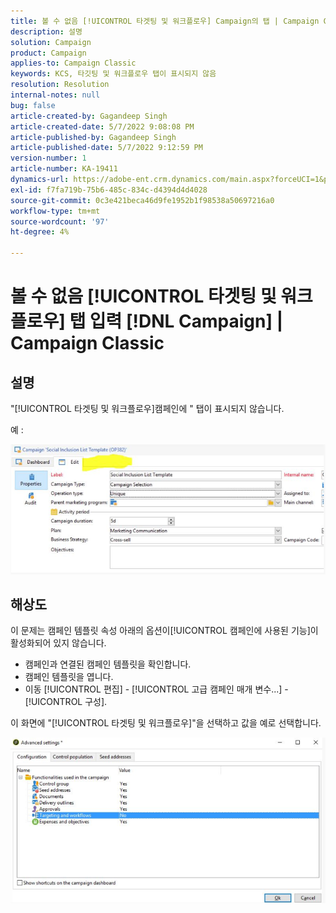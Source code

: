 ```yaml
---
title: 볼 수 없음 [!UICONTROL 타겟팅 및 워크플로우] Campaign의 탭 | Campaign Classic
description: 설명
solution: Campaign
product: Campaign
applies-to: Campaign Classic
keywords: KCS, 타깃팅 및 워크플로우 탭이 표시되지 않음
resolution: Resolution
internal-notes: null
bug: false
article-created-by: Gagandeep Singh
article-created-date: 5/7/2022 9:08:08 PM
article-published-by: Gagandeep Singh
article-published-date: 5/7/2022 9:12:59 PM
version-number: 1
article-number: KA-19411
dynamics-url: https://adobe-ent.crm.dynamics.com/main.aspx?forceUCI=1&pagetype=entityrecord&etn=knowledgearticle&id=27056eca-49ce-ec11-a7b5-00224809c196
exl-id: f7fa719b-75b6-485c-834c-d4394d4d4028
source-git-commit: 0c3e421beca46d9fe1952b1f98538a50697216a0
workflow-type: tm+mt
source-wordcount: '97'
ht-degree: 4%

---
```


# 볼 수 없음 [!UICONTROL 타겟팅 및 워크플로우] 탭 입력 [!DNL Campaign] | Campaign Classic

## 설명

&quot;[!UICONTROL 타겟팅 및 워크플로우]캠페인에 &quot; 탭이 표시되지 않습니다.

예 : 

![](assets/___6bf24a6c-4ace-ec11-a7b5-00224809c196___.png)

## 해상도


이 문제는 캠페인 템플릿 속성 아래의 옵션이[!UICONTROL 캠페인에 사용된 기능]이 활성화되어 있지 않습니다.



- 캠페인과 연결된 캠페인 템플릿을 확인합니다.
- 캠페인 템플릿을 엽니다.
- 이동 [!UICONTROL 편집] - [!UICONTROL 고급 캠페인 매개 변수...] - [!UICONTROL 구성].




이 화면에 &quot;[!UICONTROL 타겟팅 및 워크플로우]&quot;을 선택하고 값을 예로 선택합니다.



![](assets/f184a935-4ace-ec11-a7b5-00224809c196.png)
